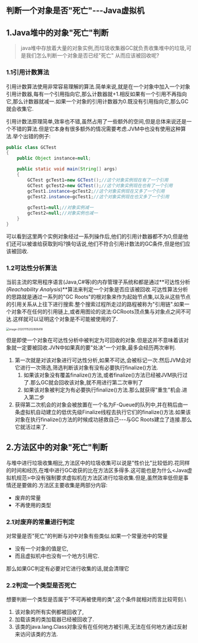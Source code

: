## 判断一个对象是否"死亡"---Java虚拟机

## 1.Java堆中的对象"死亡"判断

> java堆中存放着大量的对象实例,而垃圾收集器GC就负责收集堆中的垃圾,可是我们怎么判断一个对象是否已经"死亡" 从而应该被回收呢?

### 1.1引用计数算法

引用计数算法使用非常容易理解的算法.简单来说,就是在一个对象中加入一个对象引用计数器,每有一个引用指向它,那么计数器就+1.相反如果有一个引用不再指向它,那么计数器就减一.如果一个对象的引用计数器为0.既没有引用指向它,那么GC就会收集它.

引用计数法原理简单,效率也不错,虽然占用了一些额外的空间,但是总体来说还是一个不错的算法.但是它本身有很多额外的情况需要考虑.JVM中也没有使用这种算法.举个出错的例子:

```java
public class GCTest
{
    public Object instance=null;

    public static void main(String[] args)
    {
        GCTest gcTest1=new GCTest();//这个对象实例现在有了一个引用
        GCTest gcTest2=new GCTest();//这个对象实例现在也有了一个引用
        gcTest1.instance=gcTest2;//这个对象实例现在又多了一个引用
        gcTest2.instance=gcTest1;//这个对象实例现在也又多了一个引用
        
        gcTest1=null;//对象实例减一
        gcTest2=null;//对象实例也减一
    }
}
```

可以看到这里两个实例对象经过一系列操作后,他们的引用计数器都不为0,但是他们还可以被谁给获取到吗?换句话说,他们不符合引用计数法的GC条件,但是他们应该被回收.

### 1.2可达性分析算法

当前主流的常用程序语言(Java,C#等)的内存管理子系统和都是通过**可达性分析(*Reachability Analysis*)**算法来判定一个对象是否应该被回收.可达性算法分析的思路就是通过一系列的"GC Roots"的根对象来作为起始节点集,以及从这些节点的引用关系从上往下进行搜索.整个搜索过程所走过的路程被称为"引用链".如果一个对象不在任何的引用链上,或者用图论的说法:GCRoots顶点集与对象点之间不可达.这样就可以证明这个对象是不可能被使用的了.

<img src="C:\Users\MarkLau\AppData\Roaming\Typora\typora-user-images\image-20201115202806418.png" alt="image-20201115202806418" style="zoom:50%;" />

但是即使一个对象在可达性分析中被判定为可回收的对象.但是这并不意味着该对象就一定要被回收.JVN中如果真的要"处决"一个对象,最多会经历两次审判.

1. 第一次就是对该对象进行可达性分析,如果不可达,会被标记一次.然后JVM会对它进行一次筛选,筛选判断该对象有没有必要执行finalize()方法.
   1. 如果该对象没有覆盖finalize()方法,或者finalize()方法已经被JVM执行过了.那么GC就会回收该对象,就不用进行第二次审判了
   2. 如果该对象被判定为有必要执行finalize()方法.那么就获得"重生"机会.进入第二步
2. 获得第二次机会的对象会被放置在一个名为F-Queue的队列中,并在稍后由一条虚拟机自动建立的低优先级Finalize线程去执行它们的finalize()方法.如果该对象在执行finalize()方法的时候成功拯救自己---与GC Roots建立了连接.那么它就活过来了.

## 2.方法区中的对象"死亡"判断

与堆中进行垃圾收集相比,方法区中的垃圾收集可以说是"性价比"比较低的.花同样的时间和经历,在堆中进行GC收获的比在方法区多得多.这可能也是为什么<Java虚拟机规范>中没有强制要求虚拟机在方法区进行垃圾收集.但是,虽然效率低但是事情还是要做的.方法区主要收集是两部分内容:

- 废弃的常量
- 不再使用的类型

### 2.1对废弃的常量进行判定

对常量是否"死亡"的判断与对中对象有些类似.如果一个常量池中的常量

-  没有一个对象的值是它,
- 而且虚拟机中也没有一个地方引用它.

那么如果GC判定有必要对它进行收集的话,就会清理它

### 2.2判定一个类型是否死亡

想要判断一个类型是否属于"不可再被使用的类",这个条件就相对而言比较苛刻.\

1. 该对象的所有实例都被回收了,
2. 加载该类的类加载器已经被回收了.
3. 该类的java.lang.Class对象没有在任何地方被引用,无法在任何地方通过反射来访问该类的方法.


